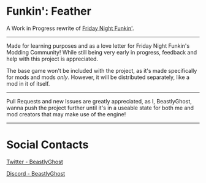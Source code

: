 # Funkin': Feather
A Work in Progress rewrite of [Friday Night Funkin'](https://github.com/ninjamuffin99/Funkin).

-------------------------------
Made for learning purposes and as a love letter for Friday Night Funkin's Modding Community!
While still being very early in progress, feedback and help with this project is appreciated.

The base game won't be included with the project, as it's made specifically for mods and mods *only*.
However, it will be distributed separately, like a mod in it of itself.

-------------------------------
Pull Requests and new Issues are greatly appreciated, as I, BeastlyGhost, wanna push the project further until it's in a useable state for both me and mod creators that may make use of the engine!

-------------------------------
# Social Contacts
[Twitter - BeastlyGhost](https://twitter.com/BeastlyGabi)

[Discord - BeastlyGhost](https://discord.com/users/597124141530742805)
